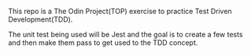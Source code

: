 This repo is a The Odin Project(TOP) exercise to practice Test Driven Development(TDD).

The unit test being used will be Jest and the goal is to create a few tests and then make them pass to get used to the TDD concept.